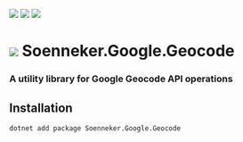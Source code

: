 [![](https://img.shields.io/nuget/v/soenneker.google.geocode.svg?style=for-the-badge)](https://www.nuget.org/packages/soenneker.google.geocode/)
[![](https://img.shields.io/github/actions/workflow/status/soenneker/soenneker.google.geocode/publish-package.yml?style=for-the-badge)](https://github.com/soenneker/soenneker.google.geocode/actions/workflows/publish-package.yml)
[![](https://img.shields.io/nuget/dt/soenneker.google.geocode.svg?style=for-the-badge)](https://www.nuget.org/packages/soenneker.google.geocode/)

# ![](https://user-images.githubusercontent.com/4441470/224455560-91ed3ee7-f510-4041-a8d2-3fc093025112.png) Soenneker.Google.Geocode
### A utility library for Google Geocode API operations

## Installation

```
dotnet add package Soenneker.Google.Geocode
```
